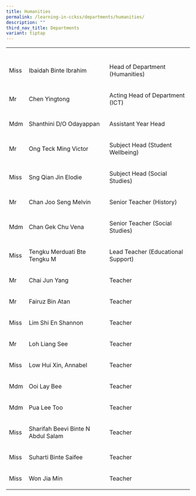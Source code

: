 ```yaml
---
title: Humanities
permalink: /learning-in-cckss/departments/humanities/
description: ""
third_nav_title: Departments
variant: tiptap
---
```

<table><tbody><tr><th rowspan="1" colspan="1"><p></p></th><th rowspan="1" colspan="1"><p></p></th><th rowspan="1" colspan="1"><p></p></th></tr><tr><td rowspan="1" colspan="1"><p>Miss</p></td><td rowspan="1" colspan="1"><p>Ibaidah Binte Ibrahim</p></td><td rowspan="1" colspan="1"><p>Head of Department (Humanities)</p></td></tr><tr><td rowspan="1" colspan="1"><p>Mr</p></td><td rowspan="1" colspan="1"><p>Chen Yingtong</p></td><td rowspan="1" colspan="1"><p>Acting Head of Department (ICT)</p></td></tr><tr><td rowspan="1" colspan="1"><p>Mdm</p></td><td rowspan="1" colspan="1"><p>Shanthini D/O Odayappan</p></td><td rowspan="1" colspan="1"><p>Assistant Year Head</p></td></tr><tr><td rowspan="1" colspan="1"><p>Mr</p></td><td rowspan="1" colspan="1"><p>Ong Teck Ming Victor</p></td><td rowspan="1" colspan="1"><p>Subject Head (Student Wellbeing)</p></td></tr><tr><td rowspan="1" colspan="1"><p>Miss</p></td><td rowspan="1" colspan="1"><p>Sng Qian Jin Elodie</p></td><td rowspan="1" colspan="1"><p>Subject Head (Social Studies)</p></td></tr><tr><td rowspan="1" colspan="1"><p>Mr</p></td><td rowspan="1" colspan="1"><p>Chan Joo Seng Melvin</p></td><td rowspan="1" colspan="1"><p>Senior Teacher (History)</p></td></tr><tr><td rowspan="1" colspan="1"><p>Mdm</p></td><td rowspan="1" colspan="1"><p>Chan Gek Chu Vena</p></td><td rowspan="1" colspan="1"><p>Senior Teacher (Social Studies)</p></td></tr><tr><td rowspan="1" colspan="1"><p>Miss</p></td><td rowspan="1" colspan="1"><p>Tengku Merduati Bte Tengku M</p></td><td rowspan="1" colspan="1"><p>Lead Teacher (Educational Support)</p></td></tr><tr><td rowspan="1" colspan="1"><p>Mr</p></td><td rowspan="1" colspan="1"><p>Chai Jun Yang</p></td><td rowspan="1" colspan="1"><p>Teacher</p></td></tr><tr><td rowspan="1" colspan="1"><p>Mr</p></td><td rowspan="1" colspan="1"><p>Fairuz Bin Atan</p></td><td rowspan="1" colspan="1"><p>Teacher</p></td></tr><tr><td rowspan="1" colspan="1"><p>Miss</p></td><td rowspan="1" colspan="1"><p>Lim Shi En Shannon</p></td><td rowspan="1" colspan="1"><p>Teacher</p></td></tr><tr><td rowspan="1" colspan="1"><p>Mr</p></td><td rowspan="1" colspan="1"><p>Loh Liang See</p></td><td rowspan="1" colspan="1"><p>Teacher</p></td></tr><tr><td rowspan="1" colspan="1"><p>Miss</p></td><td rowspan="1" colspan="1"><p>Low Hui Xin, Annabel</p></td><td rowspan="1" colspan="1"><p>Teacher</p></td></tr><tr><td rowspan="1" colspan="1"><p>Mdm</p></td><td rowspan="1" colspan="1"><p>Ooi Lay Bee</p></td><td rowspan="1" colspan="1"><p>Teacher</p></td></tr><tr><td rowspan="1" colspan="1"><p>Mdm</p></td><td rowspan="1" colspan="1"><p>Pua Lee Too</p></td><td rowspan="1" colspan="1"><p>Teacher</p></td></tr><tr><td rowspan="1" colspan="1"><p>Miss</p></td><td rowspan="1" colspan="1"><p>Sharifah Beevi Binte N Abdul Salam</p></td><td rowspan="1" colspan="1"><p>Teacher</p></td></tr><tr><td rowspan="1" colspan="1"><p>Miss</p></td><td rowspan="1" colspan="1"><p>Suharti Binte Saifee</p></td><td rowspan="1" colspan="1"><p>Teacher</p></td></tr><tr><td rowspan="1" colspan="1"><p>Miss</p></td><td rowspan="1" colspan="1"><p>Won Jia Min</p></td><td rowspan="1" colspan="1"><p>Teacher</p></td></tr></tbody></table><p></p>